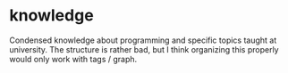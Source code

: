 # knowledge
Condensed knowledge about programming and specific topics taught at university. The structure is rather bad, but I think organizing this properly would only work with tags / graph. 